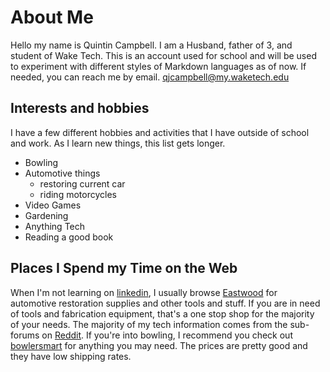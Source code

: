 # About Me

Hello my name is Quintin Campbell. I am a Husband, father of 3, and student of Wake Tech. This is an account used for school and will be used to experiment with different styles of Markdown languages as of now. If needed, you can reach me by email. qjcampbell@my.waketech.edu

## Interests and hobbies

I have a few different  hobbies and activities that I have outside of school and work. As I learn new things, this list gets longer.
* Bowling
* Automotive things
	* restoring current car
	* riding motorcycles
* Video Games
* Gardening
* Anything Tech
* Reading a good book

## Places I Spend my Time on the Web

When I'm not learning on [linkedin](https://www.linkedin.com/learning), I usually browse [Eastwood](https://www.eastwood.com) for automotive restoration supplies and other tools and stuff. If you are in need of tools and fabrication equipment, that's a one stop shop for the majority of your needs. The majority of my tech information comes from the sub-forums on [Reddit](https://www.reddit.com). If you're into bowling, I recommend you check out [bowlersmart](https://www.bowlersmart.com) for anything you may need. The prices are pretty good and they have low shipping rates.



